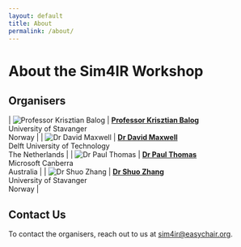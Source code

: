 ```yaml
---
layout: default
title: About
permalink: /about/
---
```


# About the Sim4IR Workshop

## Organisers

| ![Professor Krisztian Balog](/assets/img/krisztian.jpg) | **[Professor Krisztian Balog](https://krisztianbalog.com/about/)**<br />University of Stavanger<br />Norway |
| ![Dr David Maxwell](/assets/img/david.jpg) | **[Dr David Maxwell](https://www.dmax.org.uk)**<br />Delft University of Technology<br />The Netherlands |
| ![Dr Paul Thomas](/assets/img/paul.jpg) | **[Dr Paul Thomas](https://www.microsoft.com/en-us/research/people/pathom/)**<br />Microsoft Canberra<br />Australia |
| ![Dr Shuo Zhang](/assets/img/shuo.jpg) | **[Dr Shuo Zhang](https://imsure318.github.io/)**<br />University of Stavanger<br />Norway |

## Contact Us

To contact the organisers, reach out to us at [sim4ir@easychair.org](mailto:sim4ir@easychair.org).